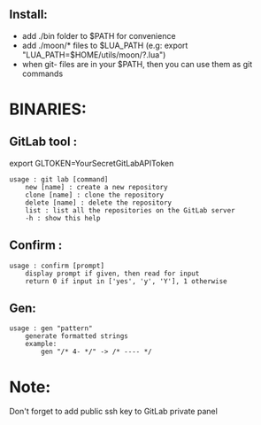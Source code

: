 Install:
--------
- add ./bin folder to $PATH for convenience
- add ./moon/* files to $LUA_PATH (e.g: export "LUA_PATH=$HOME/utils/moon/?.lua")
- when git- files are in your $PATH, then you can use them as git commands

BINARIES:
=========
GitLab tool :
-------------
export GLTOKEN=YourSecretGitLabAPIToken
```text
usage : git lab [command]
    new [name] : create a new repository
    clone [name] : clone the repository
    delete [name] : delete the repository
    list : list all the repositories on the GitLab server
    -h : show this help
```
Confirm :
---------
```text
usage : confirm [prompt]
    display prompt if given, then read for input
    return 0 if input in ['yes', 'y', 'Y'], 1 otherwise
```
Gen:
----
```text
usage : gen "pattern"
    generate formatted strings
    example:
        gen "/* 4- */" -> /* ---- */
```
Note:
=====
Don't forget to add public ssh key to GitLab private panel
